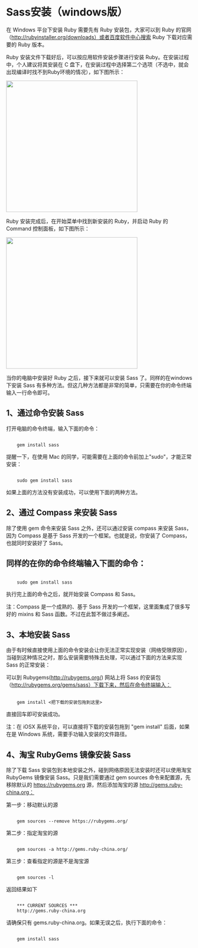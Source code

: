﻿# Sass安装（windows版）


  在 Windows 平台下安装 Ruby 需要先有 Ruby 安装包，大家可以到 Ruby 的官网（http://rubyinstaller.org/downloads）或者百度软件中心搜索 Ruby 下载对应需要的 Ruby 版本。 



  Ruby 安装文件下载好后，可以按应用软件安装步骤进行安装 Ruby。在安装过程中，个人建议将其安装在 C 盘下，在安装过程中选择第二个选项（不选中，就会出现编译时找不到Ruby环境的情况），如下图所示： 

<img alt="" src="http://img.mukewang.com/54f560af00017cf106790364.jpg" style="width: 355px;">


  Ruby 安装完成后，在开始菜单中找到新安装的 Ruby，并启动 Ruby 的 Command 控制面板，如下图所示： 

<img alt="" src="(http://img.mukewang.com/54f561190001531806350474.jpg" style="width: 355px;">

  当你的电脑中安装好 Ruby 之后，接下来就可以安装 Sass 了。同样的在windows下安装 Sass 有多种方法。但这几种方法都是非常的简单，只需要在你的命令终端输入一行命令即可。 


## 1、通过命令安装 Sass

  打开电脑的命令终端，输入下面的命令： 

<pre><code>
    gem install sass
</code></pre>

  提醒一下，在使用 Mac 的同学，可能需要在上面的命令前加上"sudo"，才能正常安装： 

<pre><code>
    sudo gem install sass
</code></pre>

  如果上面的方法没有安装成功，可以使用下面的两种方法。 

## 2、通过 Compass 来安装 Sass ##

  除了使用 gem 命令来安装 Sass 之外，还可以通过安装 compass 来安装 Sass，因为 Compass 是基于 Sass 开发的一个框架。也就是说，你安装了 Compass，也就同时安装好了 Sass。

 ## 同样的在你的命令终端输入下面的命令： ##

<pre><code>
    sudo gem install sass
</code></pre>

  执行完上面的命令之后，就开始安装 Compass 和 Sass。 

  注：Compass 是一个成熟的、基于 Sass 开发的一个框架，这里面集成了很多写好的 mixins 和 Sass 函数。不过在此暂不做过多阐述。 

## 3、本地安装 Sass ##

  由于有时候直接使用上面的命令安装会让你无法正常实现安装（网络受限原因），当碰到这种情况之时，那么安装需要特殊去处理，可以通过下面的方法来实现 Sass 的正常安装： 

  可以到 Rubygems(http://rubygems.org/) 网站上将 Sass 的安装包（http://rubygems.org/gems/sass）下载下来，然后在命令终端输入： 

<pre><code>
    gem install <把下载的安装包拖到这里>
</code></pre>
  直接回车即可安装成功。 

  注：在 iOSX 系统平台，可以直接将下载的安装包拖到 "gem install" 后面，如果在是 Windows 系统，需要手功输入安装的文件路径。 

## 4、淘宝 RubyGems 镜像安装 Sass

  除了下载 Sass 安装包到本地安装之外，碰到网络原因无法安装时还可以使用淘宝 RubyGems 镜像安装 Sass。只是我们需要通过 gem sources 命令来配置源，先移除默认的 https://rubygems.org 源，然后添加淘宝的源 http://gems.ruby-china.org： 

  第一步：移动默认的源 
<pre><code>
    gem sources --remove https://rubygems.org/
</code></pre>

  第二步：指定淘宝的源 

<pre><code>
    gem sources -a http://gems.ruby-china.org/
</code></pre>

  第三步：查看指定的源是不是淘宝源 

<pre><code>
    gem sources -l
</code></pre>
  返回结果如下

<pre><code>
    *** CURRENT SOURCES ***
    http://gems.ruby-china.org
</code></pre>


  请确保只有 gems.ruby-china.org。如果无误之后，执行下面的命令： 


<pre><code>
    gem install sass
</code></pre>